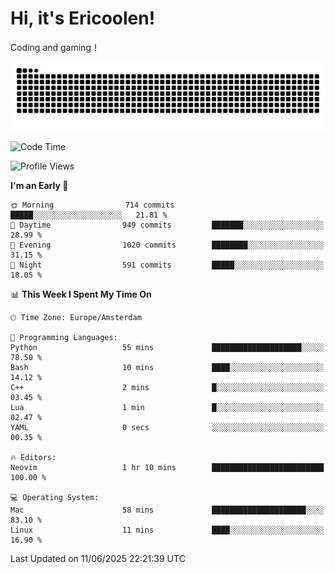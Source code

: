 # Hi, it's Ericoolen!
Coding and gaming！

<picture>
  <source media="(prefers-color-scheme: dark)" srcset="https://raw.githubusercontent.com/Eric-Song-Nop/Eric-Song-Nop/output/github-contribution-grid-snake-dark.svg">
  <source media="(prefers-color-scheme: light)" srcset="https://raw.githubusercontent.com/Eric-Song-Nop/Eric-Song-Nop/output/github-contribution-grid-snake.svg">
  <img alt="github contribution grid snake animation" src="https://raw.githubusercontent.com/Eric-Song-Nop/Eric-Song-Nop/output/github-contribution-grid-snake.svg">
</picture>

<!--START_SECTION:waka-->
![Code Time](http://img.shields.io/badge/Code%20Time-1%2C841%20hrs%2030%20mins-blue)

![Profile Views](http://img.shields.io/badge/Profile%20Views-0-blue)

**I'm an Early 🐤** 

```text
🌞 Morning                714 commits         █████░░░░░░░░░░░░░░░░░░░░   21.81 % 
🌆 Daytime                949 commits         ███████░░░░░░░░░░░░░░░░░░   28.99 % 
🌃 Evening                1020 commits        ████████░░░░░░░░░░░░░░░░░   31.15 % 
🌙 Night                  591 commits         █████░░░░░░░░░░░░░░░░░░░░   18.05 % 
```


📊 **This Week I Spent My Time On** 

```text
🕑︎ Time Zone: Europe/Amsterdam

💬 Programming Languages: 
Python                   55 mins             ████████████████████░░░░░   78.50 % 
Bash                     10 mins             ████░░░░░░░░░░░░░░░░░░░░░   14.12 % 
C++                      2 mins              █░░░░░░░░░░░░░░░░░░░░░░░░   03.45 % 
Lua                      1 min               █░░░░░░░░░░░░░░░░░░░░░░░░   02.47 % 
YAML                     0 secs              ░░░░░░░░░░░░░░░░░░░░░░░░░   00.35 % 

🔥 Editors: 
Neovim                   1 hr 10 mins        █████████████████████████   100.00 % 

💻 Operating System: 
Mac                      58 mins             █████████████████████░░░░   83.10 % 
Linux                    11 mins             ████░░░░░░░░░░░░░░░░░░░░░   16.90 % 
```


 Last Updated on 11/06/2025 22:21:39 UTC
<!--END_SECTION:waka-->
